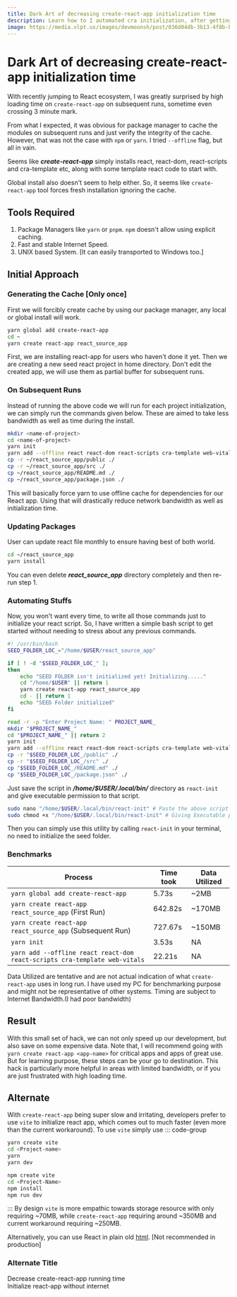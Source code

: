 ```yaml
---
title: Dark Art of decreasing create-react-app initialization time
description: Learn how to I automated cra initialization, after getting fed up by cra init times.
image: https://media.vlpt.us/images/devmoonsh/post/036d04db-3b13-4f8b-bb68-65c6c7039a19/image.png
---
```

# Dark Art of decreasing create-react-app initialization time
With recently jumping to React ecosystem, I was greatly surprised by high loading time on `create-react-app` on subsequent runs, sometime even crossing 3 minute mark. 

From what I expected, it was obvious for package manager to cache the modules on subsequent runs and just verify the integrity of the cache. However, that was not the case with `npm` or `yarn`. I tried `--offline` flag, but all in vain.

Seems like ***create-react-app*** simply installs react, react-dom, react-scripts and cra-template etc, along with some template react code to start with. 

Global install also doesn't seem to help either. So, it seems like `create-react-app` tool forces fresh installation ignoring the cache.

## Tools Required
1. Package Managers like `yarn` or `pnpm`. `npm` doesn't allow using explicit caching.
2. Fast and stable Internet Speed.
3. UNIX based System. [It can easily transported to Windows too.]

## Initial Approach

### Generating the Cache [Only once]

First we will forcibly create cache by using our package manager, any local or global install will work.

``` bash
yarn global add create-react-app
cd ~
yarn create react-app react_source_app
```

First, we are installing react-app for users who haven't done it yet. Then we are creating a new seed react project in home directory. 
Don't edit the created app, we will use them as partial buffer for subsequent runs.

### On Subsequent Runs
Instead of running the above code we will run for each project initialization, we can simply run the commands given below. These are aimed to take less bandwidth as well as time during the install.

``` bash
mkdir <name-of-project>
cd <name-of-project>
yarn init
yarn add --offline react react-dom react-scripts cra-template web-vitals
cp -r ~/react_source_app/public ./
cp -r ~/react_source_app/src ./
cp ~/react_source_app/README.md ./
cp ~/react_source_app/package.json ./
```

This will basically force yarn to use offline cache for dependencies for our React app. Using that will drastically reduce network bandwidth as well as initialization time. 

### Updating Packages
User can update react file monthly to ensure having best of both world.

``` bash
cd ~/react_source_app
yarn install
```
You can even delete ***react_source_app*** directory completely and then re-run step 1.

### Automating Stuffs

Now, you won't want every time, to write all those commands just to initialize your react script. So, I have written a simple bash script to get started without needing to stress about any previous commands.

``` bash
#! /usr/bin/bash
SEED_FOLDER_LOC_="/home/$USER/react_source_app"

if [ ! -d "$SEED_FOLDER_LOC_" ];
then
	echo "SEED FOLDER isn't initialized yet! Initializing....."
	cd "/home/$USER" || return 1
	yarn create react-app react_source_app
	cd - || return 1
	echo "SEED Folder initialized" 
fi

read -r -p "Enter Project Name: " PROJECT_NAME_
mkdir "$PROJECT_NAME_"
cd "$PROJECT_NAME_" || return 2
yarn init
yarn add --offline react react-dom react-scripts cra-template web-vitals
cp -r "$SEED_FOLDER_LOC_/public" ./
cp -r "$SEED_FOLDER_LOC_/src" ./
cp "$SEED_FOLDER_LOC_/README.md" ./
cp "$SEED_FOLDER_LOC_/package.json" ./
```
Just save the script in ***/home/$USER/.local/bin/*** directory as `react-init` and give executable permission to that script.
``` bash
sudo nano "/home/$USER/.local/bin/react-init" # Paste the above script in that file
sudo chmod +x "/home/$USER/.local/bin/react-init" # Giving Executable permission to the file
```

Then you can simply use this utility by calling `react-init` in your terminal, no need to initialize the seed folder.

### Benchmarks

| Process | Time took | Data Utilized |
| --- | ---- | --- |
| `yarn global add create-react-app` | 5.73s | ~2MB |
|`yarn create react-app react_source_app` (First Run)| 642.82s | ~170MB |
|`yarn create react-app react_source_app` (Subsequent Run)| 727.67s | ~150MB |
|`yarn init`| 3.53s | NA |
|`yarn add --offline react react-dom react-scripts cra-template web-vitals`| 22.21s | NA |

Data Utilized are tentative and are not actual indication of what `create-react-app` uses in long run. I have used my PC for benchmarking purpose and might not be representative of other systems. Timing are subject to Internet Bandwidth.(I had poor bandwidth)

## Result
With this small set of hack, we can not only speed up our development, but also save on some expensive data. Note that, I will recommend going with `yarn create react-app <app-name>` for critical apps and apps of great use. But for learning purpose, these steps can be your go to destination. This hack is particularly more helpful in areas with limited bandwidth, or  if you are just frustrated with high loading time.

## Alternate
With `create-react-app` being super slow and irritating, developers prefer to use `vite` to initialize react app, which  comes out to much faster (even more than the current workaround). To use `vite` simply use
::: code-group
``` bash [yarn]
yarn create vite
cd <Project-name>
yarn
yarn dev
```
``` bash [npm]
npm create vite
cd <Project-Name>
npm install
npm run dev
```
:::
By design `vite` is more empathic towards storage resource with only requiring ~70MB, while `create-react-app` requiring around ~350MB and current workaround requiring ~250MB.

Alternatively, you can use React in plain old [html](https://gist.githubusercontent.com/gaearon/0275b1e1518599bbeafcde4722e79ed1/raw/db72dcbf3384ee1708c4a07d3be79860db04bff0/example.html). [Not recommended in production]

### Alternate Title
Decrease create-react-app running time<br>
Initialize react-app without internet
